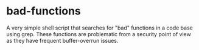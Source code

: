 # bad-functions
A very simple shell script that searches for "bad" functions in a code base using grep.  These functions are problematic from a security point of view as they have frequent buffer-overrun issues.
